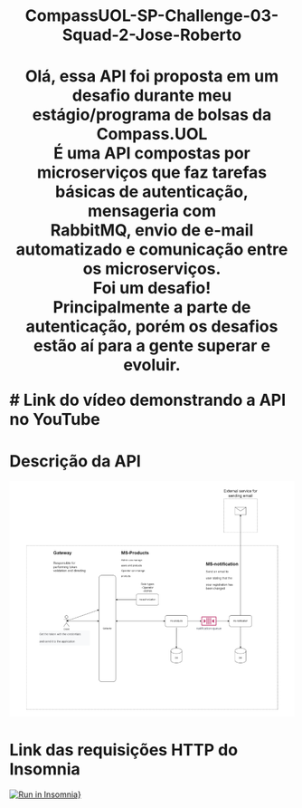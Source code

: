<h1 style="text-align:center">CompassUOL-SP-Challenge-03-Squad-2-Jose-Roberto<h1/>


<p style="text-align:center">Olá, essa API foi proposta em um desafio durante meu estágio/programa de bolsas da Compass.UOL<br/>
É uma API compostas por microserviços que faz tarefas básicas de autenticação, mensageria com <br/>
RabbitMQ, envio de e-mail automatizado e comunicação entre os microserviços.<br/>
Foi um desafio!<br/>
Principalmente a parte de autenticação, porém os desafios estão aí para a gente superar e evoluir.<br/>
<p/>
# Link do vídeo demonstrando a API no YouTube



# Descrição da API
<img src="description_api.png">


# Link das requisições HTTP do Insomnia
[![Run in Insomnia}](https://insomnia.rest/images/run.svg)](https://insomnia.rest/run/?label=API%20Ecommerce%20MS&uri=https%3A%2F%2Fraw.githubusercontent.com%2Frobertojunior28%2FCompassUOL-SP-Challenge-03-Squad-2-Team-Soul-Society%2Fdevelope%2FInsomnia_http.json)
